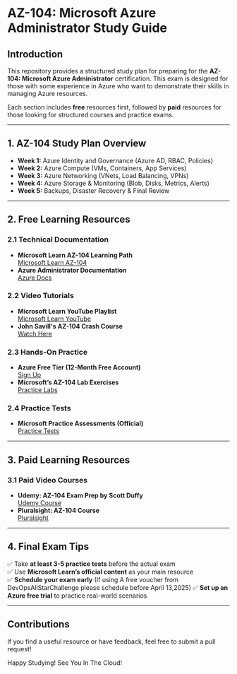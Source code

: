 # AZ-104: Microsoft Azure Administrator Study Guide

## Introduction
This repository provides a structured study plan for preparing for the **AZ-104: Microsoft Azure Administrator** certification. This exam is designed for those with some experience in Azure who want to demonstrate their skills in managing Azure resources.

Each section includes **free** resources first, followed by **paid** resources for those looking for structured courses and practice exams.

---

## 1. AZ-104 Study Plan Overview
- **Week 1:** Azure Identity and Governance (Azure AD, RBAC, Policies)
- **Week 2:** Azure Compute (VMs, Containers, App Services)
- **Week 3:** Azure Networking (VNets, Load Balancing, VPNs)
- **Week 4:** Azure Storage & Monitoring (Blob, Disks, Metrics, Alerts)
- **Week 5:** Backups, Disaster Recovery & Final Review

---

## 2. Free Learning Resources
### 2.1 Technical Documentation
- **Microsoft Learn AZ-104 Learning Path**  
  [Microsoft Learn AZ-104](https://learn.microsoft.com/en-us/certifications/exams/az-104/)
- **Azure Administrator Documentation**  
  [Azure Docs](https://learn.microsoft.com/en-us/azure/)

### 2.2 Video Tutorials
- **Microsoft Learn YouTube Playlist**  
  [Microsoft Learn YouTube](https://www.youtube.com/c/MicrosoftLearn)
- **John Savill's AZ-104 Crash Course**  
  [Watch Here](https://www.youtube.com/watch?v=0Knf9nub4-k)

### 2.3 Hands-On Practice
- **Azure Free Tier (12-Month Free Account)**  
  [Sign Up](https://azure.microsoft.com/en-us/free/)
- **Microsoft’s AZ-104 Lab Exercises**  
  [Practice Labs](https://microsoftlearning.github.io/AZ-104T00-AzureAdministrator/)

### 2.4 Practice Tests
- **Microsoft Practice Assessments (Official)**  
  [Practice Tests](https://learn.microsoft.com/en-us/credentials/certifications/azure-administrator/?practice-assessment-type=certification)

---

## 3. Paid Learning Resources
### 3.1 Paid Video Courses
- **Udemy: AZ-104 Exam Prep by Scott Duffy**  
  [Udemy Course](https://www.udemy.com/course/70533-azure/?srsltid=AfmBOorDfulbKxS_Q42jfa4VQkAMyCCDvueMwHa534k51j8fsBf7I9_j&couponCode=ST17MT31325G3)
- **Pluralsight: AZ-104 Course**  
  [Pluralsight](https://www.pluralsight.com/paths/az-104-microsoft-azure-administrator-certification-prep)

---

## 4. Final Exam Tips
✅ Take **at least 3-5 practice tests** before the actual exam  
✅ Use **Microsoft Learn’s official content** as your main resource  
✅ **Schedule your exam early**  (If using A free voucher from DevOpsAllStarChallenge please schedule before April 13,2025) 
✅ **Set up an Azure free trial** to practice real-world scenarios  

---

## Contributions
If you find a useful resource or have feedback, feel free to submit a pull request!

Happy Studying! See You In The Cloud!
